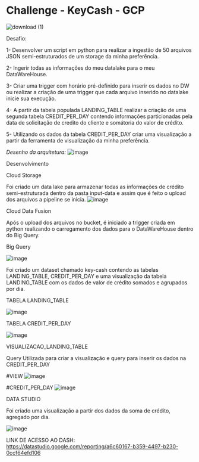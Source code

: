 # Challenge - KeyCash - GCP
![download (1)](https://user-images.githubusercontent.com/100058151/154857708-c994ac48-9ba5-4b5d-992b-8f12ca619153.png)

Desafio:

1- Desenvolver um script em python para realizar a ingestão de 50 arquivos JSON semi-estruturados de um storage da minha preferência.

2- Ingerir todas  as informações do meu datalake para o meu DataWareHouse.

3- Criar uma trigger com horário pré-definido para inserir os dados no DW ou realizar a criação de uma trigger que cada arquivo inserido no datalake inicie sua execução.

4- A partir da tabela populada LANDING_TABLE realizar a criação de uma segunda tabela CREDIT_PER_DAY contendo informações particionadas pela data de solicitação de credito do cliente e somátoria do valor de crédito.

5- Utilizando os dados da tabela CREDIT_PER_DAY criar uma visualização a partir da ferramenta de visualização da minha preferência.


*Desenho da arquitetura:*
![image](https://user-images.githubusercontent.com/100058151/154859481-feb9b2d4-c513-4e99-bd2d-effb67941ad2.png)

Desenvolvimento

Cloud Storage

Foi criado um data lake para armazenar todas as informações de crédito semi-estruturada dentro da pasta input-data e assim que é feito o upload dos arquivos a pipeline se inicia.
![image](https://user-images.githubusercontent.com/100058151/154859718-98decd42-ad27-48d3-96da-5188a5f7bee0.png)

Cloud Data Fusion

Após o upload dos arquivos no bucket, é iniciado a trigger criada em python realizando o carregamento dos dados para o DataWareHouse dentro do Big Query.

Big Query

![image](https://user-images.githubusercontent.com/100058151/154860046-aad37c1b-3883-421a-b4f3-f214339745fc.png)

Foi criado um dataset chamado key-cash contendo as tabelas LANDING_TABLE, CREDIT_PER_DAY e uma visualização da tabela LANDING_TABLE com os dados de valor de crédito somados e agrupados por dia.

TABELA LANDING_TABLE

![image](https://user-images.githubusercontent.com/100058151/154860127-95384c26-4688-4687-bad5-4cae4f0a4454.png)

TABELA CREDIT_PER_DAY

![image](https://user-images.githubusercontent.com/100058151/154960260-e75c7849-48e0-4669-8b88-f434e125fed4.png)

VISUALIZACAO_LANDING_TABLE 

Query Utilizada para criar a visualização e query para inserir os dados na CREDIT_PER_DAY

#VIEW
![image](https://user-images.githubusercontent.com/100058151/154863616-3e23e0a6-47e5-4704-8150-26cfd2f4b273.png)

#CREDIT_PER_DAY
![image](https://user-images.githubusercontent.com/100058151/154860306-4209c2c0-4a78-4e6e-91be-7fe4bff2ed19.png)

DATA STUDIO 

Foi criado uma visualização a partir dos dados da soma de crédito, agregado por dia.

![image](https://user-images.githubusercontent.com/100058151/154871688-fed61794-6596-4fda-9acf-80807ce56271.png)

LINK DE ACESSO AO DASH: https://datastudio.google.com/reporting/a6c60167-b359-4497-b230-0ccf64efd106






